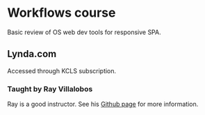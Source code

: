 # Workflows course

Basic review of OS web dev tools for responsive SPA.

## Lynda.com

Accessed through KCLS subscription.

### Taught by Ray Villalobos

Ray is a good instructor. See his [Github page](https://github.com/planetoftheweb) for more information.